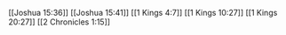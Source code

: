 [[Joshua 15:36]]
[[Joshua 15:41]]
[[1 Kings 4:7]]
[[1 Kings 10:27]]
[[1 Kings 20:27]]
[[2 Chronicles 1:15]]

